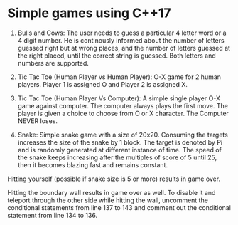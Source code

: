 # Simple games using C++17
1. Bulls and Cows: The user needs to guess a particular 4 letter word or a 4 digit number. He is continously informed about the number of letters guessed right but at wrong places, and the number of letters guessed at the right placed, until the correct string is guessed. Both letters and numbers are supported.

2. Tic Tac Toe (Human Player vs Human Player): O-X game for 2 human players. Player 1 is assigned O and Player 2 is assigned X.

3. Tic Tac Toe (Human Player Vs Computer): A simple single player O-X game against computer. The computer always plays the first move. The player is given a choice to choose from O or X character. The Computer NEVER loses.

4. Snake: Simple snake game with a size of 20x20. Consuming the targets increases the size of the snake by 1 block. The target is denoted by Pi and is randomly generated at different instance of time. The speed of the snake keeps increasing after the multiples of score of 5 until 25, then it becomes blazing fast and remains constant.

Hitting yourself (possible if snake size is 5 or more) results in game over.

Hitting the boundary wall results in game over as well. To disable it and teleport through the other side while hitting the wall, uncomment the conditional statements from line 137 to 143 and comment out the conditional statement from line 134 to 136.
